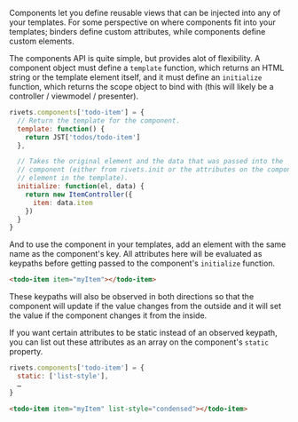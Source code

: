 Components let you define reusable views that can be injected into any of your templates. For some perspective on where components fit into your templates; binders define custom attributes, while components define custom elements.

The components API is quite simple, but provides alot of flexibility. A component object must define a `template` function, which returns an HTML string or the template element itself, and it must define an `initialize` function, which returns the scope object to bind with (this will likely be a controller / viewmodel / presenter).

```javascript
rivets.components['todo-item'] = {
  // Return the template for the component.
  template: function() {
    return JST['todos/todo-item']
  },

  // Takes the original element and the data that was passed into the
  // component (either from rivets.init or the attributes on the component
  // element in the template).
  initialize: function(el, data) {
    return new ItemController({
      item: data.item
    })
  }
}
```

And to use the component in your templates, add an element with the same name as the component's key. All attributes here will be evaluated as keypaths before getting passed to the component's `initialize` function.

```html
<todo-item item="myItem"></todo-item>
```

These keypaths will also be observed in both directions so that the component will update if the value changes from the outside and it will set the value if the component changes it from the inside.

If you want certain attributes to be static instead of an observed keypath, you can list out these attributes as an array on the component's `static` property.

```javascript
rivets.components['todo-item'] = {
  static: ['list-style'],
  …
}
```

```html
<todo-item item="myItem" list-style="condensed"></todo-item>
```
